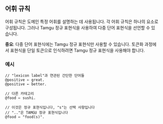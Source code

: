 ## 어휘 규칙

어휘 규칙은 도메인 특정 어휘를 설명하는 데 사용됩니다. 각 어휘 규칙은 하나의 요소로 구성됩니다. 그러나 Tamgu 정규 표현식을 사용하여 다중 단어 표현식을 선언할 수 있습니다.

**중요**: 다중 단어 표현식에는 Tamgu 정규 표현식만 사용할 수 있습니다. 토큰화 과정에서 표현식을 단일 토큰으로 인식하려면 Tamgu 정규 표현식을 사용해야 합니다.

### 예시

```tamgu
// "lexicon label"과 연관된 간단한 단어들
@positive ← great.
@positive ← better.

// 다른 카테고리
@food ← sushi.

// 이것은 정규 표현식입니다, "s"는 선택 사항입니다
// ".."은 TAMGU 정규 표현식입니다
@food ← "food(s)".
```